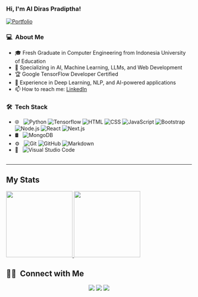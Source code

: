 ### Hi, I'm Al Diras Pradiptha!

[![Portfolio](https://img.shields.io/website?down_message=%E2%96%BC&label=Portfolio&style=for-the-badge&up_message=%E2%96%B2&url=http%3A%2F%2Fdipanjande.com%2F)](https://aldiraspra.github.io/)

### 💻 &nbsp;About Me 

- 🎓 Fresh Graduate in Computer Engineering from Indonesia University of Education
- 🧠 Specializing in AI, Machine Learning, LLMs, and Web Development
- 🏆 Google TensorFlow Developer Certified
- 🔬 Experience in Deep Learning, NLP, and AI-powered applications
- 📫 How to reach me: [LinkedIn](https://www.linkedin.com/in/aldiraspra)

### 🛠 &nbsp;Tech Stack

- 🌐 &nbsp;
  ![Python](https://img.shields.io/badge/-Python-333333?style=flat&logo=Python)
  ![Tensorflow](https://img.shields.io/badge/-Tensorflow-333333?style=flat&logo=Tensorflow)
  ![HTML](https://img.shields.io/badge/-HTML-333333?style=flat&logo=HTML5)
  ![CSS](https://img.shields.io/badge/-CSS-333333?style=flat&logo=CSS3&logoColor=1572B6)
  ![JavaScript](https://img.shields.io/badge/-JavaScript-333333?style=flat&logo=javascript)
  ![Bootstrap](https://img.shields.io/badge/-Bootstrap-333333?style=flat&logo=bootstrap&logoColor=563D7C)
  ![Node.js](https://img.shields.io/badge/-Node.js-333333?style=flat&logo=node.js)
  ![React](https://img.shields.io/badge/-React-333333?style=flat&logo=react)
  ![Next.js](https://img.shields.io/badge/-Next.js-333333?style=flat&logo=next.js)
- 🛢 &nbsp;
  ![MongoDB](https://img.shields.io/badge/-MongoDB-333333?style=flat&logo=mongodb)
- ⚙️ &nbsp;
  ![Git](https://img.shields.io/badge/-Git-333333?style=flat&logo=git)
  ![GitHub](https://img.shields.io/badge/-GitHub-333333?style=flat&logo=github)
  ![Markdown](https://img.shields.io/badge/-Markdown-333333?style=flat&logo=markdown)
- 🔧 &nbsp;
  ![Visual Studio Code](https://img.shields.io/badge/-Visual%20Studio%20Code-333333?style=flat&logo=visual-studio-code&logoColor=007ACC)
<br/><br/>

---

## My Stats
<p>
<a href="https://github.com/AVS1508">
  <img height="180em" src="https://github-readme-stats.vercel.app/api?username=aldiraspra&show_icons=true&theme=radical" />
  <img height="180em" src="https://github-readme-stats-eight-theta.vercel.app/api/top-langs/?username=aldiraspra&theme=radical&layout=compact&exclude_lang=java+r" />
</a>
</p>


##  🤝🏻 &nbsp;Connect with Me

<p align="center">
<a href="https://aldiraspra.github.io"><img src="https://img.shields.io/badge/-aldiraspra.io-3423A6?style=flat-square&logo=Google-Chrome&logoColor=white"/></a>
<a href="https://www.linkedin.com/in/aldiraspra"><img src="https://img.shields.io/badge/-Al%20Diras-0077B5?style=flat-square&logo=Linkedin&logoColor=white"/></a>
<a href="mailto:aldiras29@gamil.com"><img src="https://img.shields.io/badge/-aldiras29@gmail.com-D14836?style=flat-square&logo=Gmail&logoColor=white"/></a>
